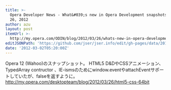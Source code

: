 ```yaml
---
title: >-
  Opera Developer News - What&#039;s new in Opera Development snapshots: March
  26, 2012
author: azu
layout: post
itemUrl: >-
  http://my.opera.com/ODIN/blog/2012/03/26/whats-new-in-opera-development-snapshots-march-26-2012
editJSONPath: 'https://github.com/jser/jser.info/edit/gh-pages/data/2012/03/index.json'
date: '2012-03-02T05:20:00Z'
---
```

Opera 12 (Wahoo)のスナップショット。 HTML5 D&amp;DやCSSアニメーション、TypedArray contructor 、IE-ismsのためにwindow.eventやattachEventサポートしていたが、falseを返すように。 http://my.opera.com/desktopteam/blog/2012/03/26/html5-css-64bit

